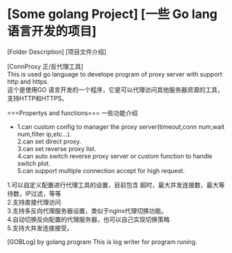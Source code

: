 # [Some golang Project]  [一些 Go lang 语言开发的项目]  

[Folder Description]  [项目文件介绍]  

[ConnProxy 正/反代理工具]  
This is used go language to develope program of proxy server with support http and https.   
这个是使用GO 语言开发的一个程序，它是可以代理访问其他服务器资源的工具，支持HTTP和HTTPS。  

===Propertys and functions===   一些功能介绍  
* 1.can custom config to manager the proxy server(timeout,conn num,wait num,filter ip,etc...).  
2.can set direct proxy.  
3.can set reverse proxy list.  
4.can auto switch reverse proxy server or custom function to handle switch plot.  
5.can support multiple connection accept for high request.

1.可以自定义配置进行代理工具的设置，目前包含 超时，最大并发连接数，最大等待数，IP过滤，等等  
2.支持直接代理访问  
3.支持多反向代理服务器设置，类似于nginx代理切换功能。  
4.自动切换反向配置的代理服务器，也可以自己实现切换策略  
5.支持大并发连接接受。

[GOBLog]  by golang program
This is log writer for program runing.
